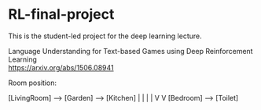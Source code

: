 # RL-final-project

This is the student-led project for the deep learning lecture.  

Language Understanding for Text-based Games using Deep Reinforcement Learning  
https://arxiv.org/abs/1506.08941


Room position:

[LivingRoom] —-> [Garden] —-> [Kitchen]
    |                |
    |		             |
    V		             V
[Bedroom]    —-> [Toilet]
